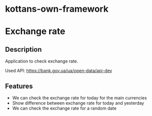 # kottans-own-framework

# Exchange rate

## Description

Application to check exchange rate.

Used API:
https://bank.gov.ua/ua/open-data/api-dev

## Features

- We can check the exchange rate for today for the main currencies
- Show difference between exchange rate for today and yesterday
- We can check the exchange rate for a random date
